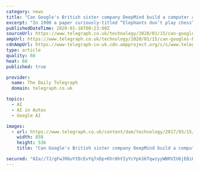 ```yaml
---
category: news
title: "Can Google's British sister company DeepMind build a computer as smart as the human brain?"
excerpt: "In 1990 a paper curiously-titled “Elephants don’t play chess”, published by Australian roboticist Rodney Brooks, ushered in the idea that artificial intelligence could become smarter by learning ... Some of its AI is also being used in the self-driving cars of Waymo, a division of DeepMind's parent company Alphabet."
publishedDateTime: 2020-01-16T00:23:00Z
sourceUrl: https://www.telegraph.co.uk/technology/2020/01/15/can-googles-british-sister-company-deepmind-build-computer-smart/
ampUrl: https://www.telegraph.co.uk/technology/2020/01/15/can-googles-british-sister-company-deepmind-build-computer-smart/amp/
cdnAmpUrl: https://www-telegraph-co-uk.cdn.ampproject.org/c/s/www.telegraph.co.uk/technology/2020/01/15/can-googles-british-sister-company-deepmind-build-computer-smart/amp/
type: article
quality: 66
heat: 66
published: true

provider:
  name: The Daily Telegraph
  domain: telegraph.co.uk

topics:
  - AI
  - AI in Autos
  - Google AI

images:
  - url: https://www.telegraph.co.uk/content/dam/technology/2017/03/15/Google-Deepmind_trans%2B%2BqVzuuqpFlyLIwiB6NTmJwfSVWeZ_vEN7c6bHu2jJnT8.png
    width: 858
    height: 536
    title: "Can Google's British sister company DeepMind build a computer as smart as the human brain?"

secured: "6Ia//7J/gFwJR6uYtDcEvYq7xDp+Khr8hYIyYcYpkS6TqwzyyWBRVIU6jEBiHgZ/vPmeuQyx5EDxhTYuQrrg2JSaJHfZ545eK89m5ASFgAr2PQKJOZmF4eOPTEVerrZHrQITbCuQ5OThnHcf3bGukDG8cWzfbKVKnuuBzZmLl3zxXG2/TLZb2DWq4emg6FqEQmapFzN6X4lGJ7wT6qsLyLdfu0of7ge7ndUa0gPZuw7sU/plDWv3+T3hxD8CSWWNkMrW4W2d123HdO8uU2sQ0klnWKe+N77M8d5d/XjgpFg=;55wmjLCwIuD6WT3kiEywyg=="
---
```


